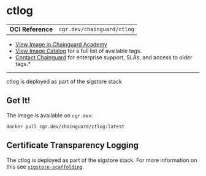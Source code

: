 <!--monopod:start-->
# ctlog
| | |
| - | - |
| **OCI Reference** | `cgr.dev/chainguard/ctlog` |


* [View Image in Chainguard Academy](https://edu.chainguard.dev/chainguard/chainguard-images/reference/ctlog/overview/)
* [View Image Catalog](https://console.enforce.dev/images/catalog) for a full list of available tags.
* [Contact Chainguard](https://www.chainguard.dev/chainguard-images) for enterprise support, SLAs, and access to older tags.*

---
<!--monopod:end-->

<!--overview:start-->
ctlog is deployed as part of the sigstore stack
<!--overview:end-->

<!--getting:start-->
## Get It!
The image is available on `cgr.dev`:

```
docker pull cgr.dev/chainguard/ctlog:latest
```
<!--getting:end-->

<!--body:start-->
## Certificate Transparency Logging

The ctlog is deployed as part of the sigstore stack.  For more information
on this see [`sigstore-scaffolding`](../sigstore-scaffolding/).
<!--body:end-->
